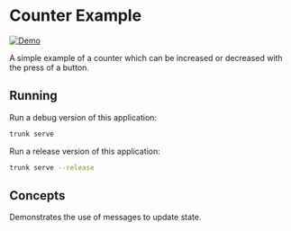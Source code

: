 # Counter Example

[![Demo](https://img.shields.io/website?label=demo&url=https%3A%2F%2Fexamples.yew.rs%2Fcounter)](https://examples.yew.rs/counter)

A simple example of a counter which can be increased or decreased with the press of a button.

## Running

Run a debug version of this application:

```bash
trunk serve
```

Run a release version of this application:

```bash
trunk serve --release
```

## Concepts

Demonstrates the use of messages to update state.

